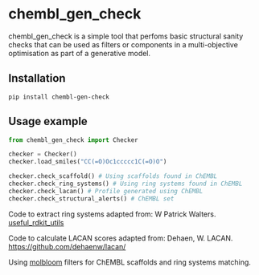 # chembl_gen_check

chembl_gen_check is a simple tool that perfoms basic structural sanity checks that can be used as filters or components in a multi-objective optimisation as part of a generative model.

## Installation

```
pip install chembl-gen-check
```

## Usage example

```python
from chembl_gen_check import Checker

checker = Checker()
checker.load_smiles("CC(=O)Oc1ccccc1C(=O)O")

checker.check_scaffold() # Using scaffolds found in ChEMBL
checker.check_ring_systems() # Using ring systems found in ChEMBL
checker.check_lacan() # Profile generated using ChEMBL
checker.check_structural_alerts() # ChEMBL set
```

Code to extract ring systems adapted from: W Patrick Walters. [useful_rdkit_utils](https://github.com/PatWalters/useful_rdkit_utils/blob/master/useful_rdkit_utils/ring_systems.py)

Code to calculate LACAN scores adapted from: Dehaen, W. LACAN. https://github.com/dehaenw/lacan/

Using [molbloom](https://github.com/whitead/molbloom) filters for ChEMBL scaffolds and ring systems matching.